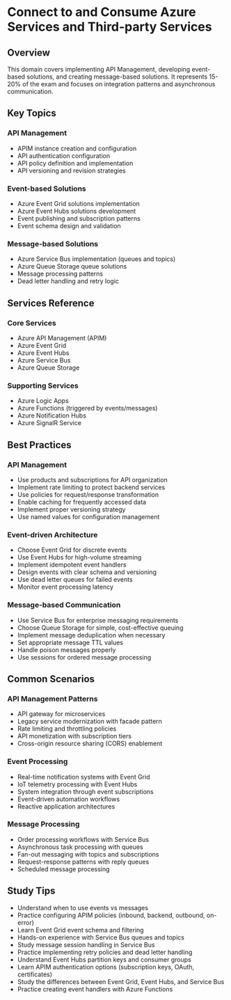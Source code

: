 # Connect to and Consume Azure Services and Third-party Services

## Overview
This domain covers implementing API Management, developing event-based solutions, and creating message-based solutions. It represents 15-20% of the exam and focuses on integration patterns and asynchronous communication.

## Key Topics

### API Management
- APIM instance creation and configuration
- API authentication configuration
- API policy definition and implementation
- API versioning and revision strategies

### Event-based Solutions
- Azure Event Grid solutions implementation
- Azure Event Hubs solutions development
- Event publishing and subscription patterns
- Event schema design and validation

### Message-based Solutions
- Azure Service Bus implementation (queues and topics)
- Azure Queue Storage queue solutions
- Message processing patterns
- Dead letter handling and retry logic

## Services Reference

### Core Services
- Azure API Management (APIM)
- Azure Event Grid
- Azure Event Hubs
- Azure Service Bus
- Azure Queue Storage

### Supporting Services
- Azure Logic Apps
- Azure Functions (triggered by events/messages)
- Azure Notification Hubs
- Azure SignalR Service

## Best Practices

### API Management
- Use products and subscriptions for API organization
- Implement rate limiting to protect backend services
- Use policies for request/response transformation
- Enable caching for frequently accessed data
- Implement proper versioning strategy
- Use named values for configuration management

### Event-driven Architecture
- Choose Event Grid for discrete events
- Use Event Hubs for high-volume streaming
- Implement idempotent event handlers
- Design events with clear schema and versioning
- Use dead letter queues for failed events
- Monitor event processing latency

### Message-based Communication
- Use Service Bus for enterprise messaging requirements
- Choose Queue Storage for simple, cost-effective queuing
- Implement message deduplication when necessary
- Set appropriate message TTL values
- Handle poison messages properly
- Use sessions for ordered message processing

## Common Scenarios

### API Management Patterns
- API gateway for microservices
- Legacy service modernization with facade pattern
- Rate limiting and throttling policies
- API monetization with subscription tiers
- Cross-origin resource sharing (CORS) enablement

### Event Processing
- Real-time notification systems with Event Grid
- IoT telemetry processing with Event Hubs
- System integration through event subscriptions
- Event-driven automation workflows
- Reactive application architectures

### Message Processing
- Order processing workflows with Service Bus
- Asynchronous task processing with queues
- Fan-out messaging with topics and subscriptions
- Request-response patterns with reply queues
- Scheduled message processing

## Study Tips

- Understand when to use events vs messages
- Practice configuring APIM policies (inbound, backend, outbound, on-error)
- Learn Event Grid event schema and filtering
- Hands-on experience with Service Bus queues and topics
- Study message session handling in Service Bus
- Practice implementing retry policies and dead letter handling
- Understand Event Hubs partition keys and consumer groups
- Learn APIM authentication options (subscription keys, OAuth, certificates)
- Study the differences between Event Grid, Event Hubs, and Service Bus
- Practice creating event handlers with Azure Functions
